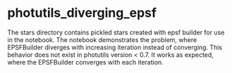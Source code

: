 # photutils_diverging_epsf

The stars directory contains pickled stars created with epsf builder for use in the notebook. The notebook demonstrates the problem, where EPSFBuilder diverges with increasing iteration instead of converging. This behavior does not exist in photutils version < 0.7. It works as expected, where the EPSFBuilder converges with each iteration.
